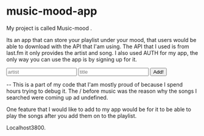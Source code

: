 # music-mood-app
My project is called Music-mood .

 Its an app that can store your playlist under your mood, that users would be able to download with the API that I'am using.
The API that I used is from last.fm it only provides the artist and song. I also used AUTH for my app, the only way you can use the app is by signing up for it.

<form method="POST" action='/musics/search'>
  <input name='artist' type='text' placeholder='artist' />
  <input name='song' type='text' placeholder='title' />
  <input type='submit' value='Add!' />
</form>

-- This is a part of my code that I'am mostly proud of because I spend hours trying to debug it. The / before music was the reason why the songs I searched were coming up ad undefined. 

One feature that I would like to add to my app would be for it to be able to play the songs after you add them on to the playlist.

Localhost3800.
